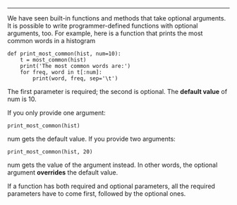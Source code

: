 -------------------

We have seen built-in functions and methods that take optional arguments. It is possible to write programmer-defined functions with optional arguments, too. For example, here is a function that prints the most common words in a histogram

    def print_most_common(hist, num=10):
        t = most_common(hist)
        print('The most common words are:')
        for freq, word in t[:num]:
            print(word, freq, sep='\t')

The first parameter is required; the second is optional. The <span>**default value**</span> of <span>num</span> is 10.

If you only provide one argument:

    print_most_common(hist)

<span>num</span> gets the default value. If you provide two arguments:

    print_most_common(hist, 20)

<span>num</span> gets the value of the argument instead. In other words, the optional argument <span>**overrides**</span> the default value.

If a function has both required and optional parameters, all the required parameters have to come first, followed by the optional ones.

